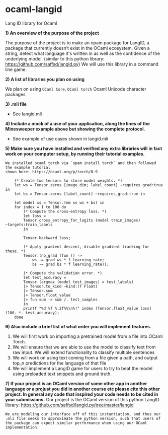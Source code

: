 # ocaml-langid
Lang ID library for Ocaml


**1) An overview of the purpose of the project**

 The purpose of the project is to make an opam package for LangID, a package that currently doesn’t exist in the OCaml ecosystem. Given a string, detect what language it's written in as well as the confidence of the underlying model.  (similar to this python library: https://github.com/saffsd/langid.py) We will use this library in a command line game.

**2) A list of libraries you plan on using**

We plan on using `OCaml Core`, `OCaml torch` Ocaml Unicode character packages

**3) .mli file**
- See langid.mli 

**4) Include a mock of a use of your application, along the lines of the Minesweeper example above but showing the complete protocol.**
- See example of use cases shown in langid.mli

**5) Make sure you have installed and verified any extra libraries will in fact work on your computer setup, by running their tutorial examples.**

    We installed ocaml torch via `opam install torch` and then followed the example tutorial
    shown here: https://ocaml.org/p/torch/0.9

```
    (* Create two tensors to store model weights. *)
    let ws = Tensor.zeros [image_dim; label_count] ~requires_grad:true in
    let bs = Tensor.zeros [label_count] ~requires_grad:true in

    let model xs = Tensor.(mm xs ws + bs) in
    for index = 1 to 100 do
        (* Compute the cross-entropy loss. *)
        let loss =
        Tensor.cross_entropy_for_logits (model train_images) ~targets:train_labels
        in

        Tensor.backward loss;

        (* Apply gradient descent, disable gradient tracking for these. *)
        Tensor.(no_grad (fun () ->
            ws -= grad ws * f learning_rate;
            bs -= grad bs * f learning_rate));

        (* Compute the validation error. *)
        let test_accuracy =
        Tensor.(argmax (model test_images) = test_labels)
        |> Tensor.to_kind ~kind:(T Float)
        |> Tensor.sum
        |> Tensor.float_value
        |> fun sum -> sum /. test_samples
        in
        printf "%d %f %.2f%%\n%!" index (Tensor.float_value loss) (100. *. test_accuracy);
    done
```

**6) Also include a brief list of what order you will implement features.**
1) We will first work on importing a pretrained model from a file into OCaml Torch. 
2) We will ensure that we are able to use the model to classify text from raw input. We will extend functionality to classify multiple sentences
3) We will work on using text coming from a file given a path, and output top_n predictions for the language of that file
4) We will implement a LangID game for users to try to beat the model using preloaded text snippets and ground truth. 

**7) If your project is an OCaml version of some other app in another language or a projust you did in another course etc please cite this other project. In general any code that inspired your code needs to be cited in your submissions.**
    Our project is the OCaml version of this python LangID library: 
    https://github.com/saffsd/langid.py/tree/master/langid

    We are modeling our interface off of this instantiation, and thus our .mli file seeks to approximate the python version, such that users of the package can expect similar performance when using our OCaml implementation.